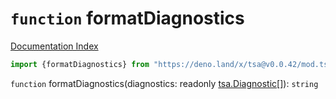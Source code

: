 # `function` formatDiagnostics

[Documentation Index](../README.md)

```ts
import {formatDiagnostics} from "https://deno.land/x/tsa@v0.0.42/mod.ts"
```

`function` formatDiagnostics(diagnostics: readonly [tsa.Diagnostic](../interface.Diagnostic/README.md)\[]): `string`

